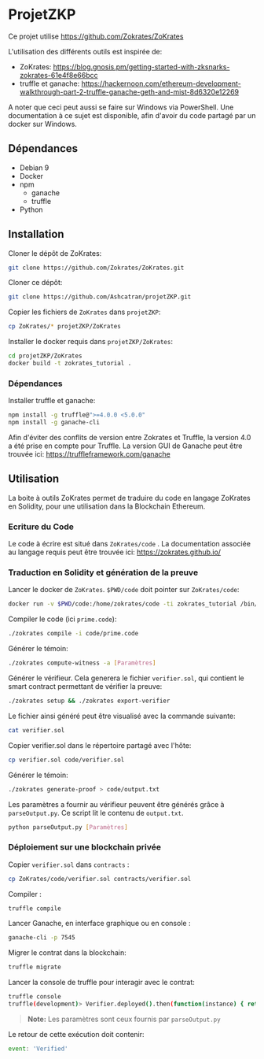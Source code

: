 # ProjetZKP

Ce projet utilise https://github.com/Zokrates/ZoKrates

L'utilisation des différents outils est inspirée de:

- ZoKrates: https://blog.gnosis.pm/getting-started-with-zksnarks-zokrates-61e4f8e66bcc
- truffle et ganache: https://hackernoon.com/ethereum-development-walkthrough-part-2-truffle-ganache-geth-and-mist-8d6320e12269

A noter que ceci peut aussi se faire sur Windows via PowerShell.
Une documentation à ce sujet est disponible, afin d'avoir du code partagé par un docker sur Windows.

## Dépendances

- Debian 9
- Docker
- npm
  - ganache
  - truffle
- Python

## Installation

Cloner le dépôt de ZoKrates:

```bash
git clone https://github.com/Zokrates/ZoKrates.git
```



Cloner ce dépôt:

```bash
git clone https://github.com/Ashcatran/projetZKP.git
```



Copier les fichiers de `ZoKrates` dans `projetZKP`:

```bash
cp ZoKrates/* projetZKP/ZoKrates
```



Installer le docker requis dans `projetZKP/ZoKrates`:

```bash
cd projetZKP/ZoKrates
docker build -t zokrates_tutorial .
```



### Dépendances

Installer truffle et ganache:

```bash
npm install -g truffle@">=4.0.0 <5.0.0"
npm install -g ganache-cli
```
Afin d'éviter des conflits de version entre Zokrates et Truffle, la version 4.0 a été prise en compte pour Truffle.
La version GUI de Ganache peut être trouvée ici: https://truffleframework.com/ganache

## Utilisation

La boite à outils ZoKrates permet de traduire du code en langage ZoKrates en Solidity, pour une utilisation dans la Blockchain Ethereum.

### Ecriture du Code

Le code à écrire est situé dans `ZoKrates/code` . La documentation associée au langage requis peut être trouvée ici: https://zokrates.github.io/

### Traduction en Solidity et génération de la preuve

Lancer le docker de `ZoKrates`. `$PWD/code` doit pointer sur `ZoKrates/code`:

```bash
docker run -v $PWD/code:/home/zokrates/code -ti zokrates_tutorial /bin/bash
```

Compiler le code (ici `prime.code`):

```bash
./zokrates compile -i code/prime.code
```

Générer le témoin:

```bash
./zokrates compute-witness -a [Paramètres]
```

Générer le vérifieur. Cela generera le fichier `verifier.sol`, qui contient le smart contract permettant de vérifier la preuve:

```bash
./zokrates setup && ./zokrates export-verifier
```

Le fichier ainsi généré peut être visualisé avec la commande suivante:

```bash
cat verifier.sol
```

Copier verifier.sol dans le répertoire partagé avec l'hôte:

```bash
cp verifier.sol code/verifier.sol
```

Générer le témoin:

```bash
./zokrates generate-proof > code/output.txt
```

Les paramètres a fournir au vérifieur peuvent être générés grâce à `parseOutput.py`. Ce script lit le contenu de `output.txt`.

```bash
python parseOutput.py [Paramètres]
```

### Déploiement sur une blockchain privée

Copier `verifier.sol` dans `contracts` :

```bash
cp ZoKrates/code/verifier.sol contracts/verifier.sol
```

Compiler :

```bash
truffle compile
```

Lancer Ganache, en interface graphique ou en console :

```bash
ganache-cli -p 7545
```

Migrer le contrat dans la blockchain:

```bash
truffle migrate
```

Lancer la console de truffle pour interagir avec le contrat:

```bash
truffle console
truffle(development)> Verifier.deployed().then(function(instance) { return instance.verifyTx([Paramètres]);})
```

> **Note:** Les paramètres sont ceux fournis par `parseOutput.py`

Le retour de cette exécution doit contenir:

```javascript
event: 'Verified'
```

